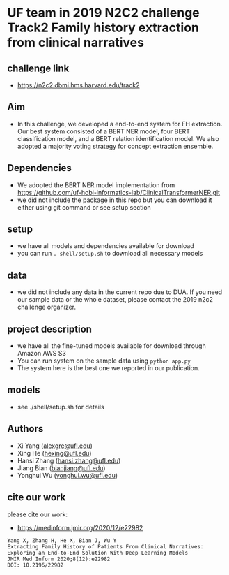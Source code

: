 # UF team in 2019 N2C2 challenge Track2 Family history extraction from clinical narratives

## challenge link
- https://n2c2.dbmi.hms.harvard.edu/track2

## Aim
- In this challenge, we developed a end-to-end system for FH extraction. Our best system consisted of a BERT NER model, four BERT classification model, and a BERT relation identification model.  We also adopted a majority voting strategy for concept extraction ensemble.

## Dependencies
- We adopted the BERT NER model implementation from https://github.com/uf-hobi-informatics-lab/ClinicalTransformerNER.git
- we did not include the package in this repo but you can download it either using git command or see setup section

## setup
- we have all models and dependencies available for download
- you can run ```. shell/setup.sh``` to download all necessary models

## data
- we did not include any data in the current repo due to DUA. If you need our sample data or the whole dataset, please contact the 2019 n2c2 challenge organizer.

## project description
- we have all the fine-tuned models available for download through Amazon AWS S3
- You can run system on the sample data using ```python app.py```
- The system here is the best one we reported in our publication.

## models
- see ./shell/setup.sh for details

## Authors
- Xi Yang (alexgre@ufl.edu)
- Xing He (hexing@ufl.edu)
- Hansi Zhang (hansi.zhang@ufl.edu)
- Jiang Bian (bianjiang@ufl.edu)
- Yonghui Wu (yonghui.wu@ufl.edu)

## cite our work
please cite our work:

- https://medinform.jmir.org/2020/12/e22982
```
Yang X, Zhang H, He X, Bian J, Wu Y
Extracting Family History of Patients From Clinical Narratives: Exploring an End-to-End Solution With Deep Learning Models
JMIR Med Inform 2020;8(12):e22982
DOI: 10.2196/22982
```
